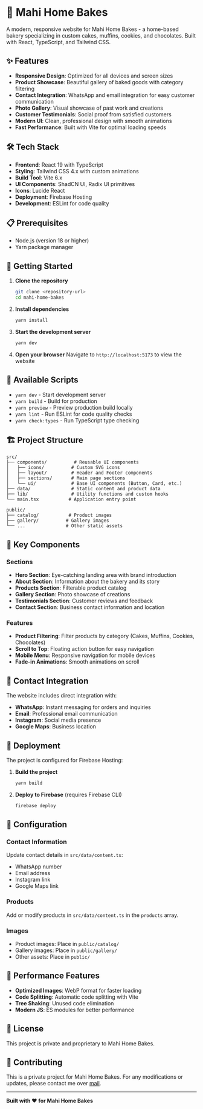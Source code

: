 # 🧁 Mahi Home Bakes

A modern, responsive website for Mahi Home Bakes - a home-based bakery specializing in custom cakes, muffins, cookies, and chocolates. Built with React, TypeScript, and Tailwind CSS.

## ✨ Features

- **Responsive Design**: Optimized for all devices and screen sizes
- **Product Showcase**: Beautiful gallery of baked goods with category filtering
- **Contact Integration**: WhatsApp and email integration for easy customer communication
- **Photo Gallery**: Visual showcase of past work and creations
- **Customer Testimonials**: Social proof from satisfied customers
- **Modern UI**: Clean, professional design with smooth animations
- **Fast Performance**: Built with Vite for optimal loading speeds

## 🛠️ Tech Stack

- **Frontend**: React 19 with TypeScript
- **Styling**: Tailwind CSS 4.x with custom animations
- **Build Tool**: Vite 6.x
- **UI Components**: ShadCN UI, Radix UI primitives
- **Icons**: Lucide React
- **Deployment**: Firebase Hosting
- **Development**: ESLint for code quality

## 📋 Prerequisites

- Node.js (version 18 or higher)
- Yarn package manager

## 🚀 Getting Started

1. **Clone the repository**

   ```bash
   git clone <repository-url>
   cd mahi-home-bakes
   ```

2. **Install dependencies**

   ```bash
   yarn install
   ```

3. **Start the development server**

   ```bash
   yarn dev
   ```

4. **Open your browser**
   Navigate to `http://localhost:5173` to view the website

## 📜 Available Scripts

- `yarn dev` - Start development server
- `yarn build` - Build for production
- `yarn preview` - Preview production build locally
- `yarn lint` - Run ESLint for code quality checks
- `yarn check:types` - Run TypeScript type checking

## 🏗️ Project Structure

```
src/
├── components/          # Reusable UI components
│   ├── icons/          # Custom SVG icons
│   ├── layout/         # Header and Footer components
│   ├── sections/       # Main page sections
│   └── ui/             # Base UI components (Button, Card, etc.)
├── data/               # Static content and product data
├── lib/                # Utility functions and custom hooks
└── main.tsx           # Application entry point

public/
├── catalog/           # Product images
├── gallery/          # Gallery images
└── ...               # Other static assets
```

## 🎨 Key Components

### Sections

- **Hero Section**: Eye-catching landing area with brand introduction
- **About Section**: Information about the bakery and its story
- **Products Section**: Filterable product catalog
- **Gallery Section**: Photo showcase of creations
- **Testimonials Section**: Customer reviews and feedback
- **Contact Section**: Business contact information and location

### Features

- **Product Filtering**: Filter products by category (Cakes, Muffins, Cookies, Chocolates)
- **Scroll to Top**: Floating action button for easy navigation
- **Mobile Menu**: Responsive navigation for mobile devices
- **Fade-in Animations**: Smooth animations on scroll

## 📱 Contact Integration

The website includes direct integration with:

- **WhatsApp**: Instant messaging for orders and inquiries
- **Email**: Professional email communication
- **Instagram**: Social media presence
- **Google Maps**: Business location

## 🚀 Deployment

The project is configured for Firebase Hosting:

1. **Build the project**

   ```bash
   yarn build
   ```

2. **Deploy to Firebase** (requires Firebase CLI)
   ```bash
   firebase deploy
   ```

## 🔧 Configuration

### Contact Information

Update contact details in `src/data/content.ts`:

- WhatsApp number
- Email address
- Instagram link
- Google Maps link

### Products

Add or modify products in `src/data/content.ts` in the `products` array.

### Images

- Product images: Place in `public/catalog/`
- Gallery images: Place in `public/gallery/`
- Other assets: Place in `public/`

## 🎯 Performance Features

- **Optimized Images**: WebP format for faster loading
- **Code Splitting**: Automatic code splitting with Vite
- **Tree Shaking**: Unused code elimination
- **Modern JS**: ES modules for better performance

## 📄 License

This project is private and proprietary to Mahi Home Bakes.

## 🤝 Contributing

This is a private project for Mahi Home Bakes. For any modifications or updates, please contact me over [mail](mailto:gomzsankar@gmail.com).

---

**Built with ❤️ for Mahi Home Bakes**
